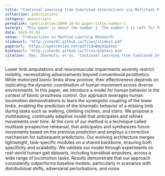 ```yaml
---
title: "Continual Learning from Simulated Interactions via Multitask Prospective Rehearsal for Bionic Limb Behavior Modeling"
collection: publications
category: manuscripts
permalink: /publication/2009-10-01-paper-title-number-1
excerpt: 'This paper is about the number 1. The number 2 is left for future work.'
date: 2025-01-01
venue: 'Transactions on Machine Learning Research'
slidesurl: 'http://shar01.github.io/files/slides1.pdf'
paperurl: 'https://openreview.net/pdf?id=Bmy82p2eez'
bibtexurl: 'http://shar01.github.io/files/bibtex1.bib'
citation: 'Dey, Sharmita, et al. "Continual Learning from Simulated Interactions via Multitask Prospective Rehearsal for Bionic Limb Behavior Modeling." _arXiv preprint arXiv:2405.01114_ (2024).'
---
```

Lower limb amputations and neuromuscular impairments severely restrict mobility, necessitating advancements beyond conventional prosthetics. While motorized bionic limbs show promise, their effectiveness depends on replicating the dynamic coordination of human movement across diverse environments. In this paper, we introduce a model for human behavior in the context of bionic prosthesis control. Our approach leverages human locomotion demonstrations to learn the synergistic coupling of the lower limbs, enabling the prediction of the kinematic behavior of a missing limb during tasks such as walking, climbing inclines, and stairs. We propose a multitasking, continually adaptive model that anticipates and refines movements over time. At the core of our method is a technique called multitask prospective rehearsal, that anticipates and synthesizes future movements based on the previous prediction and employs a corrective mechanism for subsequent predictions. Our evolving architecture merges lightweight, task-specific modules on a shared backbone, ensuring both specificity and scalability. We validate our model through experiments on real-world human gait datasets, including transtibial amputees, across a wide range of locomotion tasks. Results demonstrate that our approach consistently outperforms baseline models, particularly in scenarios with distributional shifts, adversarial perturbations, and noise.

